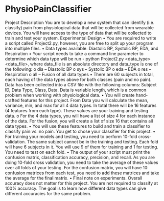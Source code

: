 # PhysioPainClassifier



Project Description
You are to develop a new system that can identify (i.e. classify) pain from physiological data that will be collected from wearable devices. You will have access to the type of data that will be collected to train and test your system.
Experimental Design
•	You are required to write a script called Project2.py, however, you are free to split up your program into multiple files.
•	Data types available: Diastolic BP, Systolic BP, EDA, and Respiration
•	Your script needs to take a command line parameter to determine which data type will be run - python Project2.py <data_type> <data_file>, where data_file is an absolute directory and data_type is one of the following:
o	dia – Diastolic BP
o	sys – Systolic BP
o	eda – EDA
o	res – Respiration
o	all – Fusion of all data types
•	There are 60 subjects in total, each having of the data types above for both classes (pain and no pain). Data has been collected into a CSV file with the following columns: Subject ID, Data Type, Class, Data. Data is variable length, which is a common problem when working with physiological data.
•	You will create hand-crafted features for this project. From Data you will calculate the mean, variance, min, and max for all 4 data types. In total there will be 16 features (4 features from each type). These values are your training and testing data.
o	For the 4 data types, you will have a list of size 4 for each instance of the data. For the fusion, you will create a list of size 16 that contains all data types.
•	You will use these features to build and train a classifier to classify pain vs. no pain. You get to chose your classifier for this project.
•	For training your models and testing, you need to perform 10-fold cross-validation. The same subject cannot be in the training and testing. Each fold will have 6 subjects in it. You will use 9 of them for training and 1 for testing. You need to test on each fold.
•	The output of your script must print the confusion matrix, classification accuracy, precision, and recall. As you are doing 10-fold cross validation, you need to take the average of these values over all folds of your testing. For the confusion matrix, you will have 10 confusion matrices from each test, you need to add these matrices and take the average for the final matrix.
•	Final note on experiments. Overall accuracy does not matter for this project. You are not required to classify at 100% accuracy. The goal is to learn how different data types can give different accuracies for the same problem.
 
